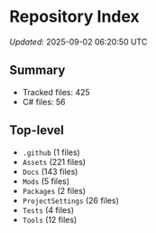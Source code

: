 # Repository Index

_Updated_: 2025-09-02 06:20:50 UTC

## Summary
- Tracked files: 425
- C# files: 56

## Top-level
- `.github` (1 files)
- `Assets` (221 files)
- `Docs` (143 files)
- `Mods` (5 files)
- `Packages` (2 files)
- `ProjectSettings` (26 files)
- `Tests` (4 files)
- `Tools` (12 files)
